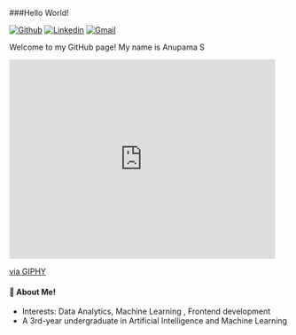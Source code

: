 ###Hello World!

[![Github](https://img.shields.io/badge/-Github-000?style=flat&logo=Github&logoColor=white)](https://github.com/AnuS2003/)
[![Linkedin](https://img.shields.io/badge/-LinkedIn-blue?style=flat&logo=Linkedin&logoColor=white)](www.linkedin.com/in/anupamashettigar)
[![Gmail](https://img.shields.io/badge/-Gmail-c14438?style=flat&logo=Gmail&logoColor=white)](mailto:anupamacks589@gmail.com)

Welcome to my GitHub page!
My name is Anupama S

<iframe src="https://giphy.com/embed/2IudUHdI075HL02Pkk" width="480" height="360" style="" frameBorder="0" class="giphy-embed" allowFullScreen></iframe><p><a href="https://giphy.com/gifs/pudgypenguins-data-code-coding-2IudUHdI075HL02Pkk">via GIPHY</a></p>

#### 🌱 About Me!

- Interests: Data Analytics, Machine Learning , Frontend development
- A 3rd-year undergraduate in Artificial Intelligence and Machine Learning
  
